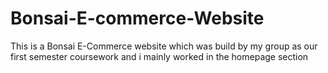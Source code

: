 # Bonsai-E-commerce-Website
This is a Bonsai E-Commerce website which was build by my group as our first semester coursework and i mainly worked in the homepage section
